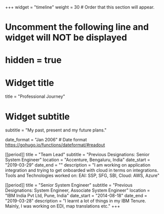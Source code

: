 +++
widget = "timeline"
weight = 30  # Order that this section will appear.

# Uncomment the following line and widget will NOT be displayed
# hidden = true

# Widget title
title = "Professional Journey"
# Widget subtitle
subtitle = "My past, present and my future plans."

date_format = "Jan 2006" # Date format https://gohugo.io/functions/dateformat/#readout

[[period]]
  title = "Team Lead"
  subtitle = "Previous Designations: Senior System Engineer"
  location = "Accenture, Bengaluru, India"
  date_start = "2019-03-29"
  date_end = ""
  description = "I am working on application integration and trying to get onboarded with cloud in terms on integrations. Tools and Technologies worked on: EAI: SSP, SFG, SBI, Cloud: AWS, Azure"

[[period]]
  title = "Senior System Engineer"
  subtitle = "Previous Designations: System Engineer, Associate System Engineer"
  location = "IBM India Pvt Ltd, Pune, India"
  date_start = "2014-08-18"
  date_end = "2019-03-28"
  description = "I learnt a lot of things in my IBM Tenure. Mainly, I was working on EDI, map translations etc."
+++